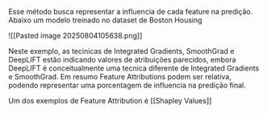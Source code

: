 Esse método busca representar a influencia de cada feature na predição. Abaixo um modelo treinado no dataset de Boston Housing 

![[Pasted image 20250804105638.png]]

Neste exemplo, as tecinicas de Integrated Gradients, SmoothGrad e DeepLIFT estão indicando valores de atribuições parecidos, embora DeepLIFT é conceitualmente uma tecnica diferente de Integrated Gradients e SmoothGrad. Em resumo Feature Attributions podem ser relativa, podendo representar uma porcentagem de influencia na predição final.

Um dos exemplos de Feature Attribution é [[Shapley Values]]